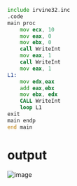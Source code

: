 ```asm
include irvine32.inc
.code
main proc
	mov ecx, 10
	mov eax, 0
	mov ebx, 0
	call WriteInt
	mov eax, 1
	call WriteInt
	mov eax, 1
L1:
	mov edx,eax
	add eax,ebx
	mov ebx, edx
	CALL WriteInt
	loop L1
exit
main endp
end main
```

# output
![image](https://github.com/user-attachments/assets/ae70ed21-6388-4ab9-b169-a1603e1b7f2b)
